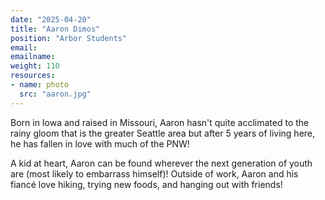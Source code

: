 ```yaml
---
date: "2025-04-20"
title: "Aaron Dimos"
position: "Arbor Students"
email:
emailname:
weight: 110
resources:
- name: photo
  src: "aaron.jpg"
---
```


Born in Iowa and raised in Missouri, Aaron hasn't quite acclimated to the rainy gloom that is the greater Seattle area but after 5 years of living here, he has fallen in love with much of the PNW!

A kid at heart, Aaron can be found wherever the next generation of youth are (most likely to embarrass himself)! Outside of work, Aaron and his fiancé love hiking, trying new foods, and hanging out with friends!


